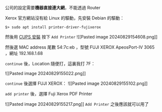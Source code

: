 公司的設定需要**機器直接連大網**，不能透過 Router

Xerox 官方網站沒有給 Linux 的驅動，先安裝 Debian 的驅動：

	$> sudo apt install printer-driver-fujixerox

然後用 [CUPS 安裝](http://localhost:631/admin)
按下 `Add Printer` 
![[Pasted image 20240829154608.png]]

然後選 MAC address 尾數 54:7c:eb ，型號 FUJI XEROX ApeosPort-IV 3065 ，網址 192.168.1.68

`continue` 後，Location 隨便打，這裏我打 7F：

![[Pasted image 20240829155022.png]]

`continue` 後選擇 FUJI XEROX：
![[Pasted image 20240829155102.png]]

`add printer` 後，選擇 Fuji Xerox PDF Printer

![[Pasted image 20240829155217.png]]
`Add Printer` 之後應該就可以用了
